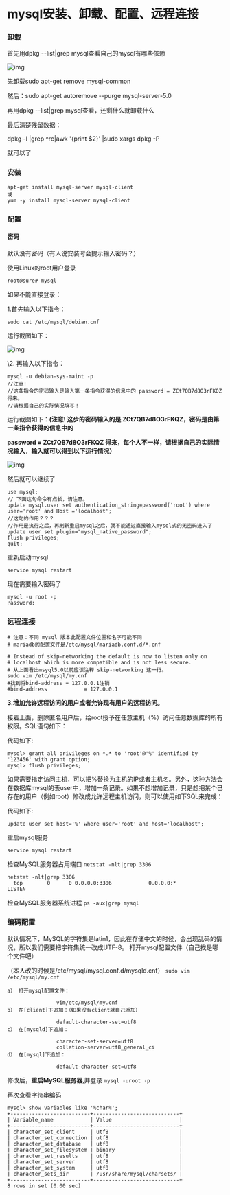 # mysql安装、卸载、配置、远程连接

### 卸载

首先用dpkg --list|grep mysql查看自己的mysql有哪些依赖

![img](https://img-blog.csdn.net/20170817163736180?watermark/2/text/aHR0cDovL2Jsb2cuY3Nkbi5uZXQvdzMwNDU4NzI4MTc=/font/5a6L5L2T/fontsize/400/fill/I0JBQkFCMA==/dissolve/70/gravity/Center)



先卸载sudo apt-get remove mysql-common

然后：sudo apt-get autoremove --purge mysql-server-5.0 

再用dpkg --list|grep mysql查看，还剩什么就卸载什么

最后清楚残留数据：

dpkg -l |grep ^rc|awk '{print $2}' |sudo xargs dpkg -P



就可以了





### 安装

```shell
apt-get install mysql-server mysql-client
或
yum -y install mysql-server mysql-client
```



### 配置

#### 密码

默认没有密码（有人说安装时会提示输入密码？）

使用Linux的root用户登录

```shell
root@sure# mysql
```

如果不能直接登录：

1.首先输入以下指令：

```
sudo cat /etc/mysql/debian.cnf
```

运行截图如下：

![img](https://img-blog.csdn.net/20180831144759364?watermark/2/text/aHR0cHM6Ly9ibG9nLmNzZG4ubmV0L3FxXzM4NzM3OTky/font/5a6L5L2T/fontsize/400/fill/I0JBQkFCMA==/dissolve/70)

\2. 再输入以下指令：

```
mysql -u debian-sys-maint -p
//注意! 
//这条指令的密码输入是输入第一条指令获得的信息中的 password = ZCt7QB7d8O3rFKQZ 得来。
//请根据自己的实际情况填写！
```

运行截图如下：**(注意! 这步的密码输入的是 ZCt7QB7d8O3rFKQZ，密码是由第一条指令获得的信息中的**

**password = ZCt7QB7d8O3rFKQZ 得来，每个人不一样，请根据自己的实际情况输入，输入就可以得到以下运行情况）**

![img](https://img-blog.csdn.net/20180717234206251?watermark/2/text/aHR0cHM6Ly9ibG9nLmNzZG4ubmV0L3FxXzM4NzM3OTky/font/5a6L5L2T/fontsize/400/fill/I0JBQkFCMA==/dissolve/70)

然后就可以继续了

```mysql
use mysql;
// 下面这句命令有点长，请注意。
update mysql.user set authentication_string=password('root') where user='root' and Host ='localhost';
//这句的作用？？？
//作用是执行之后，再刷新重启mysql之后，就不能通过直接输入mysql式的无密码进入了
update user set plugin="mysql_native_password"; 
flush privileges;
quit;
```

重新启动mysql

```shell
service mysql restart
```

现在需要输入密码了

```shell
mysql -u root -p
Password:
```



### 远程连接

```shell
# 注意：不同 mysql 版本此配置文件位置和名字可能不同
# mariadb的配置文件是/etc/mysql/mariadb.conf.d/*.cnf

# Instead of skip-networking the default is now to listen only on
# localhost which is more compatible and is not less secure.
# 从上面看出msyql5.0以前应该注释 skip-networking 这一行。
sudo vim /etc/mysql/my.cnf
#找到将bind-address = 127.0.0.1注销
#bind-address            = 127.0.0.1
```

**3.增加允许远程访问的用户或者允许现有用户的远程访问。**

接着上面，删除匿名用户后，给root授予在任意主机（%）访问任意数据库的所有权限。SQL语句如下：

代码如下:

```mysql
mysql> grant all privileges on *.* to 'root'@'%' identified by '123456' with grant option;
mysql> flush privileges;
```

如果需要指定访问主机，可以把%替换为主机的IP或者主机名。另外，这种方法会在数据库mysql的表user中，增加一条记录。如果不想增加记录，只是想把某个已存在的用户（例如root）修改成允许远程主机访问，则可以使用如下SQL来完成：

代码如下:

```mysql
update user set host='%' where user='root' and host='localhost';
```

重启mysql服务

```shell
service mysql restart
```

检查MySQL服务器占用端口 `netstat -nlt|grep 3306`

```shell
netstat -nlt|grep 3306
  tcp        0      0 0.0.0.0:3306            0.0.0.0:*               LISTEN
```

检查MySQL服务器系统进程 `ps -aux|grep mysql`



### 编码配置

默认情况下，MySQL的字符集是latin1，因此在存储中文的时候，会出现乱码的情况，所以我们需要把字符集统一改成UTF-8。
打开mysql配置文件（自己找是哪个文件吧）

（本人改的时候是/etc/mysql/mysql.conf.d/mysqld.cnf）
`sudo vim /etc/mysql/my.cnf`

```
a） 打开mysql配置文件：

                vim/etc/mysql/my.cnf
b） 在[client]下追加：（如果没有client就自己添加）

                default-character-set=utf8
c） 在[mysqld]下追加：

                character-set-server=utf8
                collation-server=utf8_general_ci
d） 在[mysql]下追加：

                default-character-set=utf8
```

修改后，**重启MySQL服务器**,并登录
`mysql -uroot -p`

再次查看字符串编码

```mysql
mysql> show variables like '%char%';
+--------------------------+----------------------------+
| Variable_name            | Value                      |
+--------------------------+----------------------------+
| character_set_client     | utf8                       |
| character_set_connection | utf8                       |
| character_set_database   | utf8                       |
| character_set_filesystem | binary                     |
| character_set_results    | utf8                       |
| character_set_server     | utf8                       |
| character_set_system     | utf8                       |
| character_sets_dir       | /usr/share/mysql/charsets/ |
+--------------------------+----------------------------+
8 rows in set (0.00 sec)
```